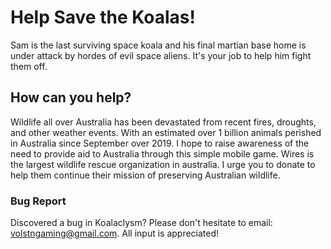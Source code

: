 # Help Save the Koalas!
Sam is the last surviving space koala and his final martian base home is under attack by hordes of evil space aliens. It's your job to help him fight them off. 

## How can you help?
Wildlife all over Australia has been devastated from recent fires, droughts, and other weather events. With an estimated over 1 billion animals perished in Australia since September over 2019. I hope to raise awareness of the need to provide aid to Australia through this simple mobile game. Wires is the largest wildlife rescue organization in australia. I urge you to donate to help them continue their mission of preserving Australian wildlife.


### Bug Report
Discovered a bug in Koalaclysm? Please don't hesitate to email: volstngaming@gmail.com. All input is appreciated!
